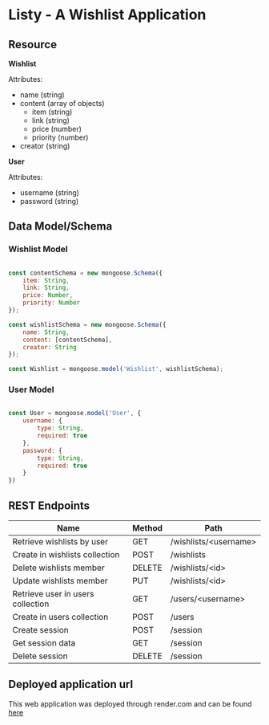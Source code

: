 # Listy - A Wishlist Application

## Resource

__Wishlist__

Attributes:
* name (string)
* content (array of objects)
    * item (string)
    * link (string)
    * price (number)
    * priority (number)
* creator (string)

__User__

Attributes:
* username (string)
* password (string)


## Data Model/Schema

### Wishlist Model

```javascript

const contentSchema = new mongoose.Schema({
    item: String,
    link: String,
    price: Number,
    priority: Number
});

const wishlistSchema = new mongoose.Schema({
    name: String,
    content: [contentSchema],
    creator: String
});

const Wishlist = mongoose.model('Wishlist', wishlistSchema);

```

### User Model

```javascript

const User = mongoose.model('User', {
    username: {
        type: String,
        required: true
    },
    password: {
        type: String,
        required: true
    }
})

```

## REST Endpoints

| Name | Method | Path |
| ---- | ------ | ---- |
| Retrieve wishlists by user | GET | /wishlists/\<username> |
| Create in wishlists collection | POST | /wishlists |
| Delete wishlists member | DELETE | /wishlists/\<id> |
| Update wishlists member | PUT | /wishlists/\<id> |
| Retrieve user in users collection | GET | /users/\<username> |
| Create in users collection | POST | /users |
| Create session | POST | /session |
| Get session data | GET | /session |
| Delete session | DELETE | /session |


## Deployed application url

This web application was deployed through render.com and can be found [here](https://s24-sessions-hstevenscli.onrender.com)
